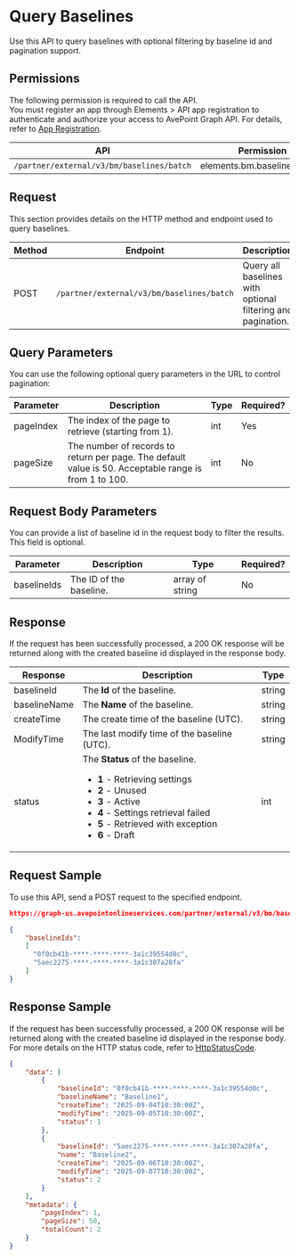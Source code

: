 # Query Baselines

Use this API to query baselines with optional filtering by baseline id and pagination support.

## Permissions  

The following permission is required to call the API.  
You must register an app through Elements > API app registration to authenticate and authorize your access to AvePoint Graph API. For details, refer to [App Registration](https://cdn.avepoint.com/assets/apelements-webhelp/avepoint-elements-for-partners/index.htm#!Documents/appregistration.htm).  

| API  | Permission  |
|-----------|--------|
| `/partner/external/v3/bm/baselines/batch` | elements.bm.baseline.read.all|  

## Request

This section provides details on the HTTP method and endpoint used to query baselines.

| Method | Endpoint | Description |
| --- | --- | --- |
| POST | `/partner/external/v3/bm/baselines/batch` | Query all baselines with optional filtering and pagination. |

## Query Parameters

You can use the following optional query parameters in the URL to control pagination:

|Parameter|Description | Type|Required?|
|---|---|---|---|
|pageIndex|The index of the page to retrieve (starting from 1). |int|Yes|
|pageSize|The number of records to return per page. The default value is 50. Acceptable range is from 1 to 100.|int|No|

## Request Body Parameters

You can provide a list of baseline id in the request body to filter the results. This field is optional.

|Parameter|Description | Type|Required?|
|---|---|---|---|
|baselineIds|The ID of the baseline. |array of string|No|

## Response

If the request has been successfully processed, a 200 OK response will be returned along with the created baseline id displayed in the response body.

| Response | Description | Type |
| --- | --- | --- |
| baselineId | The **Id** of the baseline. | string |
| baselineName | The **Name** of the baseline. | string |
| createTime | The create time of the baseline (UTC). | string |
| ModifyTime | The last modify time of the baseline (UTC). | string |
| status | The **Status** of the baseline.<ul><li>**1** - Retrieving settings</li><li>**2** - Unused</li><li>**3** - Active</li><li>**4** - Settings retrieval failed</li><li>**5** - Retrieved with exception</li><li>**6** - Draft</li></ul> | int |

## Request Sample

To use this API, send a POST request to the specified endpoint.

```json
https://graph-us.avepointonlineservices.com/partner/external/v3/bm/baselines/batch?pageIndex=1&pageSize=50

{
    "baselineIds": 
    [
      "0f0cb41b-****-****-****-3a1c39554d0c",
      "5aec2275-****-****-****-3a1c307a28fa"
    ]
}
```

## Response Sample  

If the request has been successfully processed, a 200 OK response will be returned along with the created baseline id displayed in the response body. For more details on the HTTP status code, refer to [HttpStatusCode](https://learn.avepoint.com/docs/Use-AvePoint-Graph-API.html#http-status-code).

```json
{
    "data": [
        {
            "baselineId": "0f0cb41b-****-****-****-3a1c39554d0c",
            "baselineName": "Baseline1",
            "createTime": "2025-09-04T10:30:00Z",
            "modifyTime": "2025-09-05T10:30:00Z",
            "status": 1
        },
        {
            "baselineId": "5aec2275-****-****-****-3a1c307a28fa",
            "name": "Baseline2",
            "createTime": "2025-09-06T10:30:00Z",
            "modifyTime": "2025-09-07T10:30:00Z",
            "status": 2
        }
    ],
    "metadata": {
        "pageIndex": 1,
        "pageSize": 50,
        "totalCount": 2
    }
}